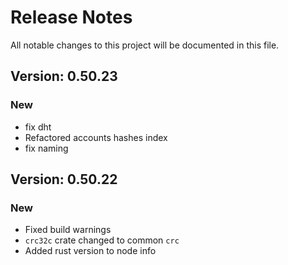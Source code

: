 # Release Notes

All notable changes to this project will be documented in this file.

## Version: 0.50.23

### New
 - fix dht
 - Refactored accounts hashes index
 - fix naming


## Version: 0.50.22

### New

- Fixed build warnings
- `crc32c` crate changed to common `crc`
- Added rust version to node info
